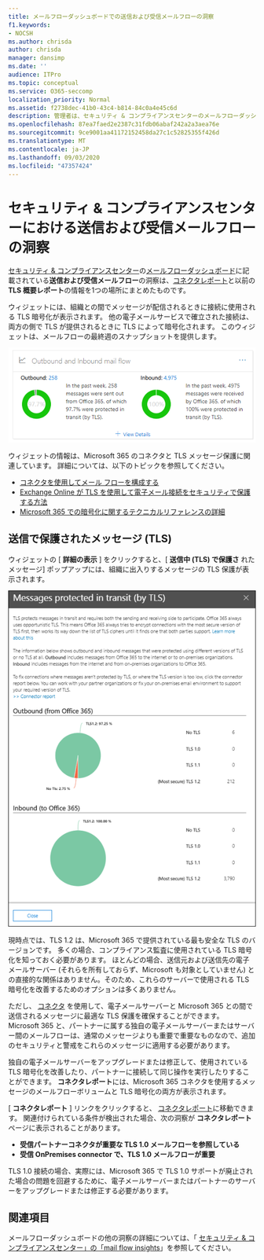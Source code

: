 ```yaml
---
title: メールフローダッシュボードでの送信および受信メールフローの洞察
f1.keywords:
- NOCSH
ms.author: chrisda
author: chrisda
manager: dansimp
ms.date: ''
audience: ITPro
ms.topic: conceptual
ms.service: O365-seccomp
localization_priority: Normal
ms.assetid: f2738dec-41b0-43c4-b814-84c0a4e45c6d
description: 管理者は、セキュリティ & コンプライアンスセンターのメールフローダッシュボードでの送信および受信メールフローの洞察について理解できます。
ms.openlocfilehash: 87ea7faed2e2387c31fdb06abaf242a2a3aea76e
ms.sourcegitcommit: 9ce9001aa41172152458da27c1c52825355f426d
ms.translationtype: MT
ms.contentlocale: ja-JP
ms.lasthandoff: 09/03/2020
ms.locfileid: "47357424"
---
```

# <a name="outbound-and-inbound-mail-flow-insight-in-the-security--compliance-center"></a>セキュリティ & コンプライアンスセンターにおける送信および受信メールフローの洞察

[セキュリティ & コンプライアンスセンター](https://protection.office.com)の[メールフローダッシュボード](mail-flow-insights-v2.md)に記載されている**送信および受信メールフロー**の洞察は、[コネクタレポート](view-mail-flow-reports.md#connector-report)と以前の**TLS 概要レポート**の情報を1つの場所にまとめたものです。

ウィジェットには、組織との間でメッセージが配信されるときに接続に使用される TLS 暗号化が表示されます。 他の電子メールサービスで確立された接続は、両方の側で TLS が提供されるときに TLS によって暗号化されます。 このウィジェットは、メールフローの最終週のスナップショットを提供します。

![セキュリティ & コンプライアンスセンターのメールフローダッシュボードの送信および受信メールフローウィジェット](../../media/mfi-outbound-and-inbound-mail-flow-report-widget.png)

ウィジェットの情報は、Microsoft 365 のコネクタと TLS メッセージ保護に関連しています。 詳細については、以下のトピックを参照してください。

- [コネクタを使用してメール フローを構成する](https://docs.microsoft.com/exchange/mail-flow-best-practices/use-connectors-to-configure-mail-flow/use-connectors-to-configure-mail-flow)
- [Exchange Online が TLS を使用して電子メール接続をセキュリティで保護する方法](https://docs.microsoft.com/microsoft-365/compliance/exchange-online-uses-tls-to-secure-email-connections)
- [Microsoft 365 での暗号化に関するテクニカルリファレンスの詳細](https://docs.microsoft.com/microsoft-365/compliance/technical-reference-details-about-encryption)

## <a name="message-protected-in-transit-by-tls"></a>送信で保護されたメッセージ (TLS)

ウィジェットの [ **詳細の表示** ] をクリックすると、[ **送信中 (TLS) で保護さ** れたメッセージ] ポップアップには、組織に出入りするメッセージの TLS 保護が表示されます。

![送信および受信電子メールウィジェットの [詳細の表示] をクリックした後に表示される、転送中 (TLS) のポップアップで保護されたメッセージ](../../media/mfi-outbound-and-inbound-mail-flow-report-details.png)

現時点では、TLS 1.2 は、Microsoft 365 で提供されている最も安全な TLS のバージョンです。 多くの場合、コンプライアンス監査に使用されている TLS 暗号化を知っておく必要があります。 ほとんどの場合、送信元および送信先の電子メールサーバー (それらを所有しておらず、Microsoft も対象としていません) との直接的な関係はありません。そのため、これらのサーバーで使用される TLS 暗号化を改善するためのオプションは多くありません。

ただし、 [コネクタ](https://docs.microsoft.com/exchange/mail-flow-best-practices/use-connectors-to-configure-mail-flow/use-connectors-to-configure-mail-flow) を使用して、電子メールサーバーと Microsoft 365 との間で送信されるメッセージに最適な TLS 保護を確保することができます。 Microsoft 365 と、パートナーに属する独自の電子メールサーバーまたはサーバー間のメールフローは、通常のメッセージよりも重要で重要なものなので、追加のセキュリティと警戒をこれらのメッセージに適用する必要があります。

独自の電子メールサーバーをアップグレードまたは修正して、使用されている TLS 暗号化を改善したり、パートナーに接続して同じ操作を実行したりすることができます。 **コネクタレポート**には、Microsoft 365 コネクタを使用するメッセージのメールフローボリュームと TLS 暗号化の両方が表示されます。

[ **コネクタレポート** ] リンクをクリックすると、 [コネクタレポート](view-mail-flow-reports.md#connector-report)に移動できます。 関連付けられている条件が検出された場合、次の洞察が **コネクタレポート** ページに表示されることがあります。

- **受信パートナーコネクタが重要な TLS 1.0 メールフローを参照している**
- **受信 OnPremises connector で、TLS 1.0 メールフローが重要**

TLS 1.0 接続の場合、実際には、Microsoft 365 で TLS 1.0 サポートが廃止された場合の問題を回避するために、電子メールサーバーまたはパートナーのサーバーをアップグレードまたは修正する必要があります。

## <a name="see-also"></a>関連項目

メールフローダッシュボードの他の洞察の詳細については、「 [セキュリティ & コンプライアンスセンター」の「mail flow insights](mail-flow-insights-v2.md)」を参照してください。
